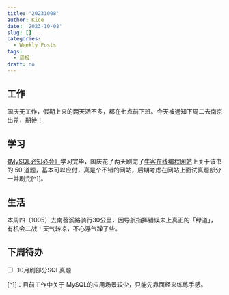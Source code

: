 ```yaml
---
title: '20231008'
author: Kice
date: '2023-10-08'
slug: []
categories:
  - Weekly Posts
tags:
  - 周报
draft: no
---
```


## 工作

国庆无工作，假期上来的两天活不多，都在七点前下班。今天被通知下周二去南京出差，期待！

## 学习

[《MySQL必知必会》](https://forta.com/books/0672327120/)学习完毕，国庆花了两天刷完了[牛客在线编程网站](https://www.nowcoder.com/exam/oj?page=1&tab=SQL%E7%AF%87&topicId=268)上关于该书的 50 道题，基本可以应付，真是个不错的网站，后期考虑在网站上面试真题部分一并刷完[^1]。

## 生活

本周四（1005）去南苕溪路骑行30公里，因导航指挥错误未上真正的「绿道」，有机会二战！天气转凉，不心浮气躁了些。


## 下周待办

- [ ] 10月刷部分SQL真题


[^1]：目前工作中关于 MySQL的应用场景较少，只能先靠面经来练练手感。
